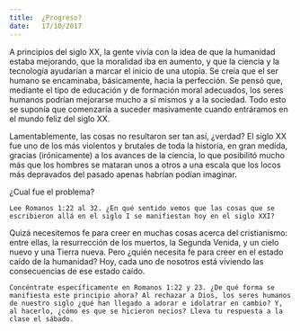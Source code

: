 ```yaml
---
title:  ¿Progreso?
date:   17/10/2017
---
```


A principios del siglo XX, la gente vivía con la idea de que la humanidad estaba mejorando, que la moralidad iba en aumento, y que la ciencia y la tecnología ayudarían a marcar el inicio de una utopía. Se creía que el ser humano se encaminaba, básicamente, hacia la perfección. Se pensó que, mediante el tipo de educación y de formación moral adecuados, los seres humanos podrían mejorarse mucho a sí mismos y a la sociedad. Todo esto se suponía que comenzaría a suceder masivamente cuando entráramos en el mundo feliz del siglo XX.

Lamentablemente, las cosas no resultaron ser tan así, ¿verdad? El siglo XX fue uno de los más violentos y brutales de toda la historia, en gran medida, gracias (irónicamente) a los avances de la ciencia, lo que posibilitó mucho más que los hombres se mataran unos a otros a una escala que los locos más depravados del pasado apenas habrían podían imaginar.

¿Cual fue el problema?

`Lee Romanos 1:22 al 32. ¿En qué sentido vemos que las cosas que se escribieron allá en el siglo I se manifiestan hoy en el siglo XXI?`

Quizá necesitemos fe para creer en muchas cosas acerca del cristianismo: entre ellas, la resurrección de los muertos, la Segunda Venida, y un cielo nuevo y una Tierra nueva. Pero ¿quién necesita fe para creer en el estado caído de la humanidad? Hoy, cada uno de nosotros está viviendo las consecuencias de ese estado caído.

`Concéntrate específicamente en Romanos 1:22 y 23. ¿De qué forma se manifiesta este principio ahora? Al rechazar a Dios, los seres humanos de nuestro siglo ¿qué han llegado a adorar e idolatrar en cambio? Y, al hacerlo, ¿cómo es que se hicieron necios? Lleva tu respuesta a la clase el sábado.`